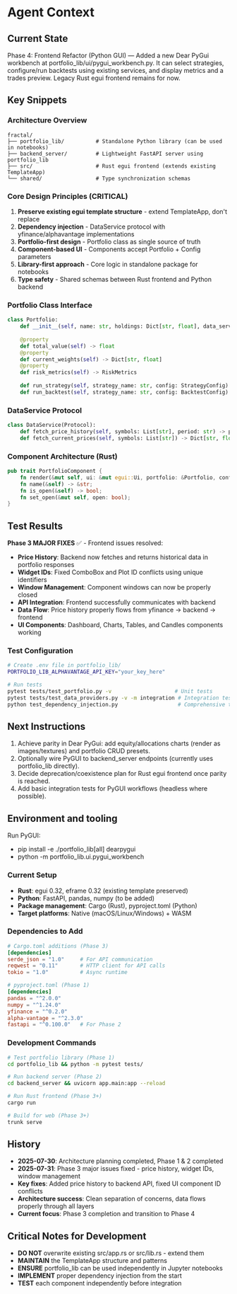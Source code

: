 # Agent Context

## Current State
Phase 4: Frontend Refactor (Python GUI) — Added a new Dear PyGui workbench at portfolio_lib/ui/pygui_workbench.py. It can select strategies, configure/run backtests using existing services, and display metrics and a trades preview. Legacy Rust egui frontend remains for now.

## Key Snippets

### Architecture Overview
```
fractal/
├── portfolio_lib/          # Standalone Python library (can be used in notebooks)
├── backend_server/         # Lightweight FastAPI server using portfolio_lib
├── src/                    # Rust egui frontend (extends existing TemplateApp)
└── shared/                 # Type synchronization schemas
```

### Core Design Principles (CRITICAL)
1. **Preserve existing egui template structure** - extend TemplateApp, don't replace
2. **Dependency injection** - DataService protocol with yfinance/alphavantage implementations
3. **Portfolio-first design** - Portfolio class as single source of truth
4. **Component-based UI** - Components accept Portfolio + Config parameters
5. **Library-first approach** - Core logic in standalone package for notebooks
6. **Type safety** - Shared schemas between Rust frontend and Python backend

### Portfolio Class Interface
```python
class Portfolio:
    def __init__(self, name: str, holdings: Dict[str, float], data_service: DataService)
    
    @property
    def total_value(self) -> float
    @property 
    def current_weights(self) -> Dict[str, float]
    @property
    def risk_metrics(self) -> RiskMetrics
    
    def run_strategy(self, strategy_name: str, config: StrategyConfig) -> StrategyResult
    def run_backtest(self, strategy_name: str, config: BacktestConfig) -> BacktestResult
```

### DataService Protocol
```python
class DataService(Protocol):
    def fetch_price_history(self, symbols: List[str], period: str) -> pd.DataFrame
    def fetch_current_prices(self, symbols: List[str]) -> Dict[str, float]
```

### Component Architecture (Rust)
```rust
pub trait PortfolioComponent {
    fn render(&mut self, ui: &mut egui::Ui, portfolio: &Portfolio, config: &Config);
    fn name(&self) -> &str;
    fn is_open(&self) -> bool;
    fn set_open(&mut self, open: bool);
}
```

## Test Results
**Phase 3 MAJOR FIXES** ✅ - Frontend issues resolved:
- **Price History**: Backend now fetches and returns historical data in portfolio responses
- **Widget IDs**: Fixed ComboBox and Plot ID conflicts using unique identifiers
- **Window Management**: Component windows can now be properly closed
- **API Integration**: Frontend successfully communicates with backend
- **Data Flow**: Price history properly flows from yfinance → backend → frontend
- **UI Components**: Dashboard, Charts, Tables, and Candles components working

### Test Configuration
```bash
# Create .env file in portfolio_lib/
PORTFOLIO_LIB_ALPHAVANTAGE_API_KEY="your_key_here"

# Run tests
pytest tests/test_portfolio.py -v                    # Unit tests
pytest tests/test_data_providers.py -v -m integration # Integration tests
python test_dependency_injection.py                   # Comprehensive test
```

## Next Instructions
1. Achieve parity in Dear PyGui: add equity/allocations charts (render as images/textures) and portfolio CRUD presets.
2. Optionally wire PyGUI to backend_server endpoints (currently uses portfolio_lib directly).
3. Decide deprecation/coexistence plan for Rust egui frontend once parity is reached.
4. Add basic integration tests for PyGUI workflows (headless where possible).

## Environment and tooling

Run PyGUI:
- pip install -e ./portfolio_lib[all] dearpygui
- python -m portfolio_lib.ui.pygui_workbench

### Current Setup
- **Rust**: egui 0.32, eframe 0.32 (existing template preserved)
- **Python**: FastAPI, pandas, numpy (to be added)
- **Package management**: Cargo (Rust), pyproject.toml (Python)
- **Target platforms**: Native (macOS/Linux/Windows) + WASM

### Dependencies to Add
```toml
# Cargo.toml additions (Phase 3)
[dependencies]
serde_json = "1.0"     # For API communication
reqwest = "0.11"       # HTTP client for API calls
tokio = "1.0"          # Async runtime

# pyproject.toml (Phase 1)
[dependencies]
pandas = "^2.0.0"
numpy = "^1.24.0"
yfinance = "^0.2.0"
alpha-vantage = "^2.3.0"
fastapi = "^0.100.0"   # For Phase 2
```

### Development Commands
```bash
# Test portfolio library (Phase 1)
cd portfolio_lib && python -m pytest tests/

# Run backend server (Phase 2)
cd backend_server && uvicorn app.main:app --reload

# Run Rust frontend (Phase 3+)
cargo run

# Build for web (Phase 3+)
trunk serve
```

## History
- **2025-07-30**: Architecture planning completed, Phase 1 & 2 completed
- **2025-07-31**: Phase 3 major issues fixed - price history, widget IDs, window management
- **Key fixes**: Added price history to backend API, fixed UI component ID conflicts
- **Architecture success**: Clean separation of concerns, data flows properly through all layers
- **Current focus**: Phase 3 completion and transition to Phase 4

## Critical Notes for Development
- **DO NOT** overwrite existing src/app.rs or src/lib.rs - extend them
- **MAINTAIN** the TemplateApp structure and patterns
- **ENSURE** portfolio_lib can be used independently in Jupyter notebooks
- **IMPLEMENT** proper dependency injection from the start
- **TEST** each component independently before integration
